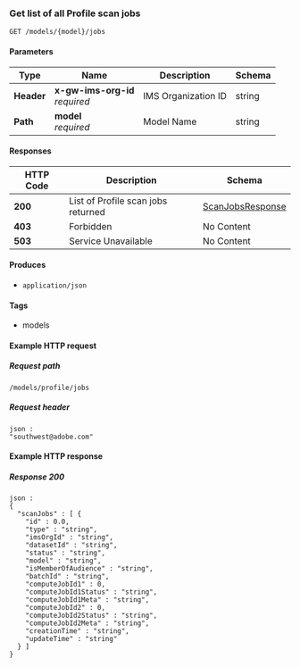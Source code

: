 
<a name="getscanjobsroute"></a>
### Get list of all Profile scan jobs
```
GET /models/{model}/jobs
```


#### Parameters

|Type|Name|Description|Schema|
|---|---|---|---|
|**Header**|**x-gw-ims-org-id**  <br>*required*|IMS Organization ID|string|
|**Path**|**model**  <br>*required*|Model Name|string|


#### Responses

|HTTP Code|Description|Schema|
|---|---|---|
|**200**|List of Profile scan jobs returned|[ScanJobsResponse](../definitions/ScanJobsResponse.md#scanjobsresponse)|
|**403**|Forbidden|No Content|
|**503**|Service Unavailable|No Content|


#### Produces

* `application/json`


#### Tags

* models


#### Example HTTP request

##### Request path
```
/models/profile/jobs
```


##### Request header
```
json :
"southwest@adobe.com"
```


#### Example HTTP response

##### Response 200
```
json :
{
  "scanJobs" : [ {
    "id" : 0.0,
    "type" : "string",
    "imsOrgId" : "string",
    "datasetId" : "string",
    "status" : "string",
    "model" : "string",
    "isMemberOfAudience" : "string",
    "batchId" : "string",
    "computeJobId1" : 0,
    "computeJobId1Status" : "string",
    "computeJobId1Meta" : "string",
    "computeJobId2" : 0,
    "computeJobId2Status" : "string",
    "computeJobId2Meta" : "string",
    "creationTime" : "string",
    "updateTime" : "string"
  } ]
}
```



